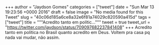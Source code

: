 
+++
author = "Jaydson Gomes"
categories = ["tweet"]
date = "Sun Mar 13 19:23:56 +0000 2016"
draft = false
image = "No media found for this Tweet"
slug = "40c06d185a6ce8a32e6f81a74029c820590a415d"
tags = ["tweet"]
title = """Acredito tanto em polític..."""
tweet = true
tweet_url = "https://twitter.com/jaydson/status/709097682237841408"
+++
Acredito tanto em política no Brasil quanto acredito em Deus. Voltem pra casa pq nada vai mudar, não assim.

